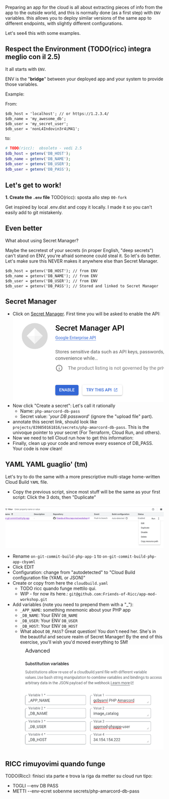 Preparing an app for the cloud is all about extracting pieces of info from the app to the outside world,
and this is normally done (as a first step) with `ENV` variables. this allows you to deploy similar versions
of the same app to different endpoints, with slightly different configurations.

Let's see4 this with some examples.

## Respect the Environment (TODO(ricc) integra meglio con il 2.5)

It all starts with `ENV`.

ENV is the "**bridge**" between your deployed app and your system to provide those variables.

Example:

From:

```
$db_host = 'localhost'; // or https://1.2.3.4/
$db_name = 'my_awesome_db';
$db_user = 'my_secret_user';
$db_user = 'nonL4Indovin3r4iM41';
```

to:

```php
# TODO(ricc):  obsoleto - vedi 2.5
$db_host = getenv('DB_HOST');
$db_name = getenv('DB_NAME');
$db_user = getenv('DB_USER');
$db_user = getenv('DB_PASS');
```


## Let's get to work!


**1. Create the `.env` file**  TODO(ricc): sposta allo step `00-fork`

Get inspired by local .env.dist and copy it locally.
I made it so you can't easily add to git mistakenly.


## Even better

What about using Secret Manager?

Maybe the secretest of your secrets (in proper English, "deep secrets") can't stand on ENV, you're afraid someone could
steal it. So let's do better. Let's make sure this NEVER makes it anywhere else than Secret Manager.

```
$db_host = getenv('DB_HOST'); // from ENV
$db_name = getenv('DB_NAME'); // from ENV
$db_user = getenv('DB_USER'); // from ENV
$db_user = getenv('DB_PASS'); // Stored and linked to Secret Manager
```

## Secret Manager

* Click on [Secret Manager](https://console.cloud.google.com/security/secret-manager). First time you will be asked to enable the API:
![alt text](image.png)
* Now click "Create a secret": Let's call it rationally
   * Name: `php-amarcord-db-pass`
   * Secret value: '*your DB password*' (ignore the "upload file" part).
* annotate this secret link, should look like `projects/839850161816/secrets/php-amarcord-db-pass`. This is the univoque pointer to your secret (For Terraform, Cloud Run, and others).
* Now we need to tell Cloud run how to get this information:
* Finally, clean up your code and remove every essence of DB_PASS. Your code is now clean!


## YAML YAML guaglio' (tm)

Let's try to do the same with a more prescriptive multi-stage home-written Cloud Build `YAML` file.

* Copy the previous script, since most stuff will be the same as your first script: Click the 3 dots, then "Duplicate"

![alt text](image-1.png)

* Rename `on-git-commit-build-php-app-1` to `on-git-commit-build-php-app-cbyaml`
* Click EDIT
* Configuration: change from "autodetected" to "Cloud Build configuration file (YAML or JSON)"
* Create or copy from here the `cloudbuild.yaml`
    * TODO ricc quando funge mettilo qui.
    * WIP - for now its here.: `git@github.com:Friends-of-Ricc/app-mod-workshop.git`
* Add variables (note you need to prepend them with a "_"):
     * `_APP_NAME`: something mnemonic about your PHP app
     * `_DB_NAME`: Your ENV `DB_NAME`
     * `_DB_USER`: Your ENV `DB_USER`
     * `_DB_HOST`: Your ENV `DB_HOST`
     * What about `DB_PASS`? Great question! You don't need her. She's in the beautiful and secure realm of Secret Manager! By the end of this exercise, you'll wish you'd moved everything to SM!
![alt text](image-2.png)

## RICC rimuyovimi quando funge

TODO(Ricc): finisci sta parte e trova la riga da metter su cloud run tipo:

* TOGLI --env DB PASS
* METTI --env-ecret sobenme secrets/php-amarcord-db-pass
